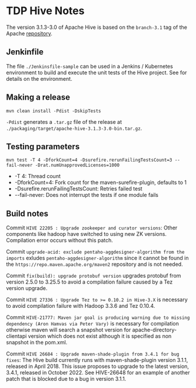 # TDP Hive Notes

The version 3.1.3-3.0 of Apache Hive is based on the `branch-3.1` tag of the Apache [repository](https://github.com/apache/hive/tree/release-3.1.3-rc2).

## Jenkinfile

The file `./Jenkinsfile-sample` can be used in a Jenkins / Kubernetes environment to build and execute the unit tests of the Hive project. See []() for details on the environment.

## Making a release

```
mvn clean install -Pdist -DskipTests
```

`-Pdist` generates a `.tar.gz` file of the release at `./packaging/target/apache-hive-3.1.3-3.0-bin.tar.gz`.

## Testing parameters

```
mvn test -T 4 -DforkCount=4 -Dsurefire.rerunFailingTestsCount=3 --fail-never -Drat.numUnapprovedLicenses=1000
```

- -T 4: Thread count
- -DforkCount=4: Fork count for the maven-surefire-plugin, defaults to 1
- -Dsurefire.rerunFailingTestsCount: Retries failed test
- --fail-never: Does not interrupt the tests if one module fails

## Build notes

Commit `HIVE 22205 : Upgrade zookeeper and curator versions`:
Other components like hadoop have switched to using new ZK versions. Compilation error occurs without this patch.

Commit `upgrade-acid: exclude pentaho-aggdesigner-algorithm from the imports` exludes `pentaho-aggdesigner-algorithm` since it cannot be found in the `https://repo.maven.apache.org/maven2` repository and is not needed.

Commit `fix(build): upgrade protobuf version` upgrades protobuf from version 2.5.0 to 3.25.5 to avoid a compilation failure caused by a Tez version upgrade.

Commit `HIVE 27336 : Upgrade Tez to >= 0.10.2 in Hive-3.X` is necessary to avoid compilation failure with Hadoop 3.3.6 and Tez 0.10.4.

Commit `HIVE-21777: Maven jar goal is producing warning due to missing dependency (Aron Hamvas via Peter Vary)` is necessary for compilation otherwise maven will search a snapshot version  for apache-directory-clientapi version which does not exist although it is specified as non snapshot in the pom.xml.

Commit `HIVE 26684 : Upgrade maven-shade-plugin from 3.4.1 for bug fixes`: The Hive build currently runs with maven-shade-plugin version 3.1.1, released in April 2018. This issue proposes to upgrade to the latest version, 3.4.1, released in October 2022. See HIVE-26648 for an example of another patch that is blocked due to a bug in version 3.1.1.
